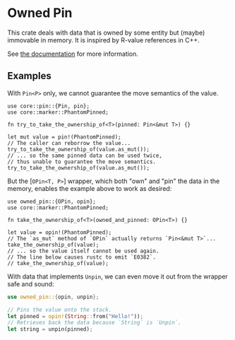 # Owned Pin

This crate deals with data that is owned by some entity but (maybe) immovable in memory. It is inspired by R-value references in C++.

See [the documentation](https://docs.rs/owned-pin/) for more information.

## Examples

With `Pin<P>` only, we cannot guarantee the move semantics of the value.

```rust,no_run
use core::pin::{Pin, pin};
use core::marker::PhantomPinned;

fn try_to_take_the_ownership_of<T>(pinned: Pin<&mut T>) {}

let mut value = pin!(PhantomPinned);
// The caller can reborrow the value...
try_to_take_the_ownership_of(value.as_mut());
// ... so the same pinned data can be used twice,
// thus unable to guarantee the move semantics.
try_to_take_the_ownership_of(value.as_mut());
```

But the [`OPin<T, P>`] wrapper, which both "own" and "pin" the data in the memory, enables the example above to work as desired:

```rust,compile_fail
use owned_pin::{OPin, opin};
use core::marker::PhantomPinned;

fn take_the_ownership_of<T>(owned_and_pinned: OPin<T>) {}

let value = opin!(PhantomPinned);
// The `as_mut` method of `OPin` actually returns `Pin<&mut T>`...
take_the_ownership_of(value);
// ... so the value itself cannot be used again.
// The line below causes rustc to emit `E0382`.
// take_the_ownership_of(value);
```

With data that implements `Unpin`, we can even move it out from the wrapper safe and sound:

```rust
use owned_pin::{opin, unpin};

// Pins the value onto the stack.
let pinned = opin!(String::from("Hello!"));
// Retrieves back the data because `String` is `Unpin`.
let string = unpin(pinned);
```